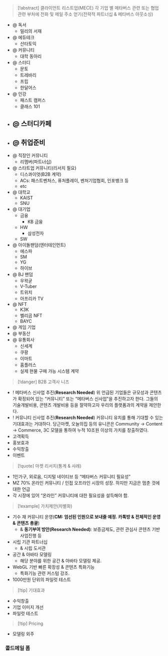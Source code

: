 > [!abstract] 클라이언트 리스트업(MECE)
> 각 기업 별 메타버스 관련 또는 협업 관련 부처에 전화 및 메일 주소 얻기(전략적 파트너십 & 메타버스 아웃소싱)
- @ 독서
	- 밀리의 서재
- @ 에듀테크
	- 산타토익
- @ 커뮤니티
	- 대학 동아리
- @ 스터디
	- 문토
	- 트레바리
	- 프립
	- 한달어스
- @ 인강
	- 패스트 캠퍼스
	- 클래스 101
- @ 스터디카페
	- 
- @ 취업준비
	- 
- @ 직장인 커뮤니티
	- 리멤버(파트너십)
- @ 스타트업 커뮤니티(리서치 필요)
	- 디스콰이엇(B2B 계약)
	- ACs: 패스트벤처스, 퓨처플레이, 벤처기업협회, 인포뱅크 등
	- etc
- @ 대학교
	- KAIST
	- SNU
- @ 대기업
	- 금융
		- KB 금융
	- HW
		- 삼성전자
	- SW
- @ 아이돌팬덤(엔터테인먼트)
	- 에스파
	- SM
	- YG
	- 하이브
- @ BJ 팬덤
	- 우왁굳
	- V-Tuber
	- 트위치
	- 아프리카 TV
- @ NFT
	- K3K
	- 벨리곰 NFT
	- BAYC
- @ 게임 기업
- @ 부동산
- @ 유통회사
	- 신세계
	- 쿠팡
	- 이마트
	- 홈플러스
	- 실제 현물 구매 가능 시스템 계약
> [!danger] B2B 고객사 니즈
- ! 메타버스 신사업 추진(**Research Needed**)
	위 언급된 기업들은 규모성과 콘텐츠가 확정되어 있는 “커뮤니티” 또는 “메타버스 신사업”을 추진하고자 한다. 그들의 기술개발비용, 콘텐츠 개발비용 등을 절약하고자 우리의 플랫폼과의 계약을 제안한다.
- ! 커뮤니티 신사업 추진(**Research Needed**)
	커뮤니티 유치를 통해 기대할 수 있는 기대효과는 거대하다. 당근마켓, 오늘의집 등의 유니콘은 Community → Content → Commerce, 3C 모델을 통하여 누적 10조원 이상의 가치를 창출하였다. 
- 고객획득
- 홍보효과
- 수익창출
- 이벤트
> [!quote] 마켓 리서치(통계 & 사례)
- 1인가구, 외로움, 디지털 네이티브 등 “메타버스 커뮤니티 필요성”
- MZ 70% 온라인 커뮤니티 / 인접 오프라인 시장의 성장. 하지만 지금은 멈춘 것에 대한 언급
- 각 시장에 있어 “온라인” 커뮤니티에 대한 필요성을 설득해야 함.
> [!example] 가치제안(차별화)
- 기수 재 커뮤니티 운영(**CM: 엄선된 인원으로 보내줄 예정. 카톡방 & 전체적인 운영 & 콘텐츠 총괄**)
	- & **동기부여 방안(Research Needed)**: 보증금제도, 관련 관심사 콘텐츠 기반 사업진행 등
- 시립 기관 파트너십
	- & 시립 도서관
- 공간 & 아바타 모델링
	- 해당 분야를 위한 공간 & 아바타 모델링 제공.
- WebGL 기반 빠른 확장성 & 콘텐츠 특화기능
	- 특화기능 관련 커스텀 강조. 
- 1000만원 단위의 파일럿 테스트
> [!tip] 기대효과
- 수익창출
- 기업 이미지 개선
- 파일럿 테스트
> [!tip] Pricing
- 모델링 외주

### 콜드메일 폼
